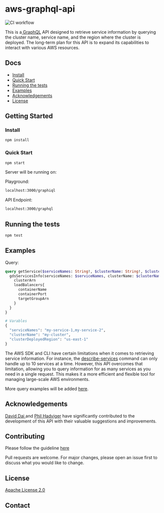 # aws-graphql-api

![CI workflow](https://github.com/mercurius-js/mercurius/workflows/CI%20workflow/badge.svg)

This is a[ GraphQL](https://graphql.org/) API designed to retrieve service information by querying the cluster name, service name, and the region where the cluster is deployed. The long-term plan for this API is to expand its capabilities to interact with various AWS resources.

## Docs

- [Install](#install)
- [Quick Start](#quick-start)
- [Running the tests](running-the-tests)
- [Examples](#examples)
- [Acknowledgements](#acknowledgements)
- [License](#license)

## Getting Started

### Install

```bash
npm install
```

### Quick Start

```bash
npm start
```

Server will be running on:

Playground:

```bash
localhost:3000/graphiql
```

API Endpoint:

```bash
localhost:3000/graphql
```

## Running the tests

```bash
npm test
```

## Examples

Query:

```graphql
query getService($serviceNames: String!, $clusterName: String!, $clusterDeployedRegion: String!){
  gdsServicesInfo(serviceNames: $serviceNames, clusterName: $clusterName, clusterDeployedRegion: $clusterDeployedRegion){
    clusterArn
    loadBalancers{
      containerName
      containerPort
      targetGroupArn
    }
  }
}

# Varables
{
  "serviceNames": "my-service-1,my-service-2",
  "clusterName": "my-cluster",
  "clusterDeployedRegion": "us-east-1"
}
```

The AWS SDK and CLI have certain limitations when it comes to retrieving service information. For instance, the [describe-services](vscode-file://vscode-app/Applications/Visual%20Studio%20Code.app/Contents/Resources/app/out/vs/code/electron-sandbox/workbench/workbench.html "https://docs.aws.amazon.com/cli/latest/reference/ecs/describe-services.html") command can only handle up to 10 services at a time. However, this API overcomes that limitation, allowing you to query information for as many services as you need in a single request. This makes it a more efficient and flexible tool for managing large-scale AWS environments.

More query examples will be added [here]([https://infinitepi-io.github.io/](https://github.com/your_username/repo_name)).

## Acknowledgements

[David Dai ](https://github.com/ddai1)and [Phil Hadviger](https://github.com/datfinesoul) have significantly contributed to the development of this API with their valuable suggestions and improvements.

## Contributing

Please follow the guideline [here](https://github.com/infinitePi-io/ecs-graphql-api/blob/development/CONTRIBUTING.md)

Pull requests are welcome. For major changes, please open an issue first to discuss what you would like to change.

## License

[Apache License 2.0](https://github.com/infinitePi-io/ecs-graphql-api/blob/development/LICENSE)

## Contact
